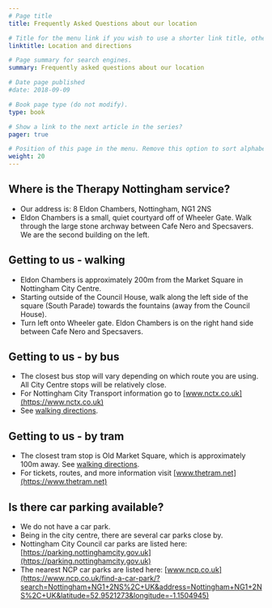 ```yaml
---
# Page title
title: Frequently Asked Questions about our location

# Title for the menu link if you wish to use a shorter link title, otherwise remove this option.
linktitle: Location and directions

# Page summary for search engines.
summary: Frequently asked questions about our location

# Date page published
#date: 2018-09-09

# Book page type (do not modify).
type: book

# Show a link to the next article in the series?
pager: true

# Position of this page in the menu. Remove this option to sort alphabetically.
weight: 20
---
```


## Where is the Therapy Nottingham service?
- Our address is: 8 Eldon Chambers, Nottingham, NG1 2NS
- Eldon Chambers is a small, quiet courtyard off of Wheeler Gate.  Walk through the large stone archway between Cafe Nero and Specsavers.  We are the second building on the left.

## Getting to us - walking
- Eldon Chambers is approximately 200m from the Market Square in Nottingham City Centre.
- Starting outside of the Council House, walk along the left side of the square (South Parade) towards the fountains (away from the Council House).
- Turn left onto Wheeler gate.  Eldon Chambers is on the right hand side between Cafe Nero and Specsavers.

## Getting to us - by bus
- The closest bus stop will vary depending on which route you are using.  All City Centre stops will be relatively close.
- For Nottingham City Transport information go to [www.nctx.co.uk](https://www.nctx.co.uk)
- See [walking directions](#getting-to-us---walking).

## Getting to us - by tram
- The closest tram stop is Old Market Square, which is approximately 100m away. See [walking directions](#getting-to-us---walking).
- For tickets, routes, and more information visit [www.thetram.net](https://www.thetram.net)

## Is there car parking available?
- We do not have a car park.
- Being in the city centre, there are several car parks close by.
- Nottingham City Council car parks are listed here: [https://parking.nottinghamcity.gov.uk](https://parking.nottinghamcity.gov.uk)
- The nearest NCP car parks are listed here: [www.ncp.co.uk](https://www.ncp.co.uk/find-a-car-park/?search=Nottingham+NG1+2NS%2C+UK&address=Nottingham+NG1+2NS%2C+UK&latitude=52.9521273&longitude=-1.1504945)
